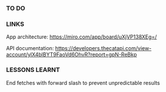 ### TO DO




### LINKS
App architecture:
https://miro.com/app/board/uXjVP138XEg=/

API documentation:
https://developers.thecatapi.com/view-account/ylX4blBYT9FaoVd6OhvR?report=gpN-ReBkp


### LESSONS LEARNT
End fetches with forward slash to prevent unpredictable results